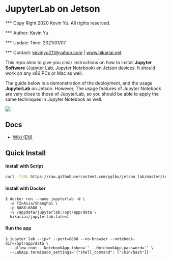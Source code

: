 # JupyterLab on Jetson

*** Copy Right 2020 Kevin Yu. All rights reserved.

*** Author: Kevin Yu

*** Update Time: 2021/01/07

*** Contact: kevinyu211@yahoo.com | www.hikariai.net

This repo aims to give you clear instructions on how to install **Jupyter Software** (Jupyter Lab, Jupyter Notebook) on Jetson devices. It should work on any x86 PCs or Mac as well.

The guide below is a demonstration of the deployment, and the usage **JupyterLab** on Jetson. However, The usage features of Jupyter Notebook are very close to those of JupyterLab, so you should be able to apply the same techniques in Jupyter Notebook as well.

![](https://github.com/yqlbu/jetson_lab/blob/master/demo_screenshots/thumbnail.png)

## Docs

- [Wiki (EN)](https://github.com/yqlbu/jetson_lab/blob/master/Wiki.md)

## Quick Install

#### Install with Script

```bash
curl -fsSL https://raw.githubusercontent.com/yqlbu/jetson_lab/master/install.sh) | bash -
```

#### Install with Docker

```
$ docker run --name jupyterlab -d \
  -e TZ=Asia/Shanghai \
  -p 8888:8888 \
  -v /appdata/jupyterlab:/opt/app/data \
  hikariai/jupyterlab:latest
```

#### Run the app

```
$ jupyter lab --ip=* --port=8888 --no-browser --notebook-dir=/opt/app/data \
  --allow-root --NotebookApp.token='' --NotebookApp.password='' \
  --LabApp.terminado_settings='{"shell_command": ["/bin/bash"]}'
```